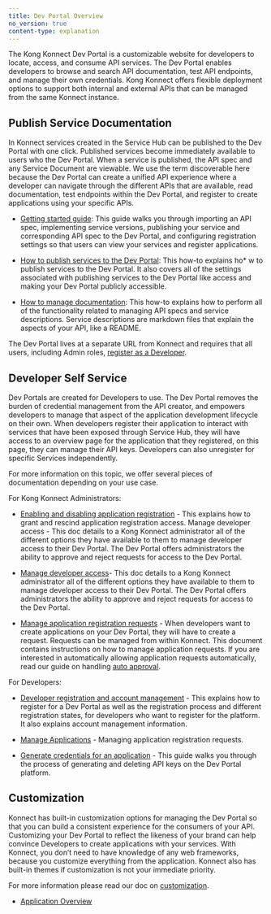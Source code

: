 ```yaml
---
title: Dev Portal Overview
no_version: true
content-type: explanation
---
```


The Kong Konnect Dev Portal is a customizable website for developers to locate, access, and consume API services. The Dev Portal enables developers to browse and search API documentation, test API endpoints, and manage their own credentials. Kong Konnect offers flexible deployment options to support both internal and external APIs that can be managed from the same Konnect instance. 

## Publish Service Documentation

In Konnect services created in the Service Hub can be published to the Dev Portal with one click. Published services become immediately available to users who the Dev Portal. When a service is published, the API spec and any Service Document are viewable. We use the term discoverable here because the Dev Portal can create a unified API experience where a developer can navigate through the different APIs that are available, read documentation, test endpoints within the Dev Portal, and register to create applications using your specific APIs. 

* [Getting started guide](konnect/getting-started/spec/service/): This guide walks you through importing an API spec, implementing service versions, publishing your service and corresponding API spec to the Dev Portal, and configuring registration settings so that users can view your services and register applications. 

* [How to publish services to the Dev Portal](/konnect/dev-portal/publish/): This how-to explains ho* w to publish services to the Dev Portal. It also covers all of the settings associated with publishing services to the Dev Portal like access and making your Dev Portal publicly accessible. 

* [How to manage documentation](/konnect/dev-portal/service-documentation/): This how-to explains how to perform all of the functionality related to managing API specs and service descriptions. Service descriptions are markdown files that explain the aspects of your API, like a README.  

The Dev Portal lives at a separate URL from Konnect and requires that all users, including Admin roles, [register as a Developer](/konnect/dev-portal/access-and-approval/dev-reg/).
## Developer Self Service 

Dev Portals are created for Developers to use. The Dev Portal removes the burden of credential management from the API creator, and empowers developers to manage that aspect of the application development lifecycle on their own. When developers register their application to interact with services that have been exposed through Service Hub, they will have access to an overview page for the application that they registered, on this page, they can manage their API keys. Developers can also unregister for specific Services independently. 

For more information on this topic, we offer several pieces of documentation depending on your use case.

For Kong Konnect Administrators: 

* [Enabling and disabling application registration](/konnect/dev-portal/applications/enable-app-reg/) - This explains how to grant and rescind application registration access. 
Manage developer access - This doc details to a Kong Konnect administrator all of the different options they have available to them to manage developer access to their Dev Portal. The Dev Portal offers administrators the ability to approve and reject requests for access to the Dev Portal.

* [Manage developer access](/konnect/dev-portal/access-and-approval/manage-devs/)- This doc details to a Kong Konnect administrator all of the different options they have available to them to manage developer access to their Dev Portal. The Dev Portal offers administrators the ability to approve and reject requests for access to the Dev Portal.


* [Manage application registration requests](/konnect/dev-portal/access-and-approval/manage-devs/) -  When developers want to create applications on your Dev Portal, they will have to create a request. Requests can be managed from within Konnect. This document contains instructions on how to manage application requests. If you are interested in automatically allowing application requests automatically, read our guide on handling [auto approval](/konnect/dev-portal/access-and-approval/auto-approve-devs-apps/). 

For Developers: 

* [Developer registration and account management](/konnect/dev-portal/access-and-approval/dev-reg/) - This explains how to register for a Dev Portal as well as the registration process and different registration states, for developers who want to register for the platform. It also explains account management information. 

* [Manage Applications](/konnect/dev-portal/applications/dev-apps/) - Managing application registration requests.

* [Generate credentials for an application](/konnect/dev-portal/applications/dev-gen-creds/) - This guide walks you through the process of generating and deleting API keys on the Dev Portal platform. 

## Customization

Konnect has built-in customization options for managing the Dev Portal so that you can build a consistent experience for the consumers of your API. Customizing your Dev Portal to reflect the likeness of your brand can help convince Developers to create applications with your services. With Konnect, you don’t need to have knowledge of any web frameworks, because you customize everything from the application. Konnect also has built-in themes if customization is not your immediate priority. 

For more information please read our doc on [customization](/konnect/dev-portal/customization/).

* [Application Overview](/konnect/dev-portal/applications/application-overview)
